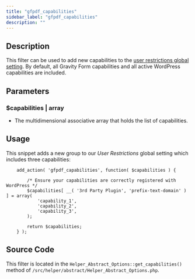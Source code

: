 ```yaml
---
title: "gfpdf_capabilities"
sidebar_label: "gfpdf_capabilities"
description: ""
---
```




## Description

This filter can be used to add new capabilities to the [user restrictions global setting](user-global-settings.md#user-restriction). By default, all Gravity Form capabilities and all active WordPress capabilities are included.

## Parameters

### $capabilities \| array
* The multidimensional associative array that holds the list of capabilities.

## Usage

This snippet adds a new group to our *User Restrictions* global setting which includes three capabilities:

```
    add_action( 'gfpdf_capabilities', function( $capabilities ) {

        /* Ensure your capabilities are correctly registered with WordPress */
        $capabilities[ __( '3rd Party Plugin', 'prefix-text-domain' ) ] = array(
            'capability_1',
            'capability_2',
            'capability_3',
        );

        return $capabilities;
    } );
```

## Source Code

This filter is located in the `Helper_Abstract_Options::get_capabilities()` method of `/src/helper/abstract/Helper_Abstract_Options.php`.
